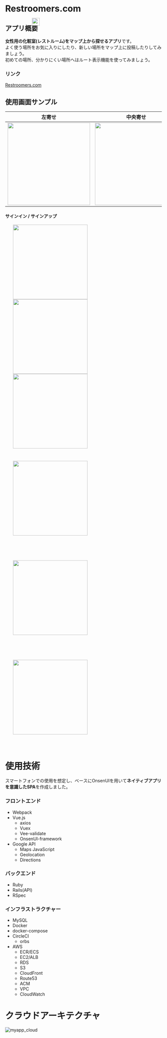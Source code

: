 # Restroomers.com<img src="https://user-images.githubusercontent.com/49634472/68065579-b23bbc80-fd6e-11e9-947b-f48931f5fc17.png" width="25px" style="position: absolute;max-width:100%;top: 136px;left: 314px;">


## アプリ概要
**女性用の化粧室(レストルーム)をマップ上から探せるアプリ**です。  
よく使う場所をお気に入りにしたり、新しい場所をマップ上に投稿したりしてみましょう。  
初めての場所、分かりにくい場所へはルート表示機能を使ってみましょう。

### リンク
[Restroomers.com](https://www.restroomers.com/ "サイトを見る")


## 使用画面サンプル
| 左寄せ | 中央寄せ | 右寄せ |
| :---: | :---: | :---: |
| <img src="https://i.gyazo.com/4e20f6e0fb70683b3eca0be1112ad970.png" width="265px"> | <img src="https://i.gyazo.com/e88ba7fb14074d80a3efc8d10d8931ff.png" width="265px"> | <img src="https://i.gyazo.com/e0b9941f13fea7d2ff396c9d63e1f273.png" width="265px"> |
#### サインイン / サインアップ
<div>
  <img src="https://i.gyazo.com/4e20f6e0fb70683b3eca0be1112ad970.png" width="240px" hspace="25">
  <img src="https://i.gyazo.com/e88ba7fb14074d80a3efc8d10d8931ff.png" width="240px" hspace="25">
  <img src="https://i.gyazo.com/e0b9941f13fea7d2ff396c9d63e1f273.png" width="240px" hspace="25">
</div>

<div>
  <img src="https://i.gyazo.com/4e20f6e0fb70683b3eca0be1112ad970.png" width="240px" hspace="25" vspace="40">
  <img src="https://i.gyazo.com/e88ba7fb14074d80a3efc8d10d8931ff.png" width="240px" hspace="25" vspace="40">
  <img src="https://i.gyazo.com/e0b9941f13fea7d2ff396c9d63e1f273.png" width="240px" hspace="25" vspace="40">
</div>


# 使用技術
スマートフォンでの使用を想定し、ベースにOnsenUIを用いて**ネイティブアプリを意識したSPA**を作成しました。

### フロントエンド
- Webpack
- Vue.js
  - axios
  - Vuex
  - Vee-validate
  - OnsenUI-framework
- Google API
  - Maps JavaScript
  - Geolocation
  - Directions
  
### バックエンド
- Ruby
- Rails(API)
- RSpec

### インフラストラクチャー
- MySQL
- Docker
- docker-compose
- CircleCI
  - orbs
- AWS
  - ECR/ECS
  - EC2/ALB
  - RDS
  - S3
  - CloudFront
  - Route53
  - ACM
  - VPC
  - CloudWatch


# クラウドアーキテクチャ
![myapp_cloud](https://user-images.githubusercontent.com/49634472/68024489-97753380-fced-11e9-886d-9e288f04789c.png)
